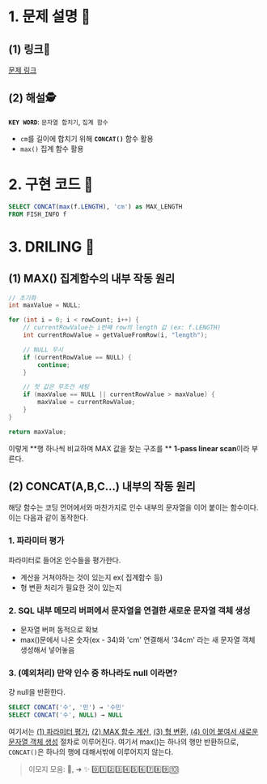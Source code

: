 # 1. 문제 설명 📌

## (1) 링크🔗

[문제 링크](https://school.programmers.co.kr/learn/courses/30/lessons/298515)

## (2) 해설🕵

**`KEY WORD`**: `문자열 합치기`, `집계 함수`

- `cm`를 길이에 합치기 위해 **`CONCAT()`** 함수 활용
- `max()` 집계 함수 활용

# 2. 구현 코드 🔎

```sql
SELECT CONCAT(max(f.LENGTH), 'cm') as MAX_LENGTH
FROM FISH_INFO f
```

# 3. DRILING 🎯

## (1) MAX() 집계함수의 내부 작동 원리

```c
// 초기화
int maxValue = NULL;

for (int i = 0; i < rowCount; i++) {
    // currentRowValue는 i번째 row의 length 값 (ex: f.LENGTH)
    int currentRowValue = getValueFromRow(i, "length");

    // NULL 무시
    if (currentRowValue == NULL) {
        continue;
    }

    // 첫 값은 무조건 세팅
    if (maxValue == NULL || currentRowValue > maxValue) {
        maxValue = currentRowValue;
    }
}

return maxValue;
```

이렇게 **행 하나씩 비교하며 MAX 값을 찾는 구조를 ** **1-pass linear scan**이라 부른다.

## (2) CONCAT(A,B,C...) 내부의 작동 원리

해당 함수는 코딩 언어에서와 마찬가지로 인수 내부의 문자열을 이어 붙이는 함수이다. 이는 다음과 같이 동작한다.

### 1. 파라미터 평가

파라미터로 들어온 인수들을 평가한다.

- 계산을 거쳐야하는 것이 있는지 ex( 집계함수 등)
- 형 변환 처리가 필요한 것이 있는지 

### 2. SQL 내부 메모리 버퍼에서 문자열을 연결한 새로운 문자열 객체 생성

- 문자열 버퍼 동적으로 확보
- max()문에서 나온 숫자(ex - 34)와 'cm' 연결해서 '34cm' 라는 새 문자열 객체 생성해서 넣어놓음

### 3. (예외처리) 만약 인수 중 하나라도 null 이라면?

걍 null을 반환한다. 

```sql
SELECT CONCAT('수', '민') → '수민'
SELECT CONCAT('수', NULL) → NULL
```



여기서는 <u>(1) 파라미터 평가</u>, <u>(2) MAX 함수 계산</u>, <u>(3) 형 변환</u>, <u>(4) 이어 붙여서 새로운 문자열 객체 생성</u> 절차로 이루어진다. 
여기서 max()는 하나의 행만 반환하므로, `CONCAT()`은 하나의 행에 대해서밖에 이루어지지 않는다.



>  이모지 모음: 🤔, ➜ ✨ 0️⃣1️⃣2️⃣3️⃣4️⃣5️⃣6️⃣7️⃣8️⃣9️⃣🔟

